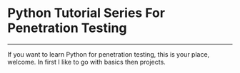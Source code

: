# Python Tutorial Series For Penetration Testing

* * *

If you want to learn Python for penetration testing, this is your place, welcome.
In first I like to go with basics then projects.



